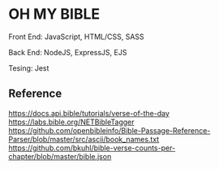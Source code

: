 # OH MY BIBLE

Front End: JavaScript, HTML/CSS, SASS

Back End: NodeJS, ExpressJS, EJS

Tesing: Jest

## Reference
https://docs.api.bible/tutorials/verse-of-the-day
https://labs.bible.org/NETBibleTagger
https://github.com/openbibleinfo/Bible-Passage-Reference-Parser/blob/master/src/ascii/book_names.txt
https://github.com/bkuhl/bible-verse-counts-per-chapter/blob/master/bible.json